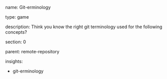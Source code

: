 name: Git-erminology

type: game

description: Think you know the right git terminology used for the following concepts?

section: 0

parent: remote-repository

insights:
  - git-erminology
